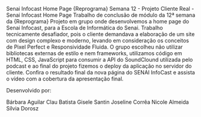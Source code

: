 Senai Infocast Home Page
{Reprograma} Semana 12 - Projeto Cliente Real - Senai Infocast Home Page
Trabalho de conclusão de módulo da 12ª semana da {Reprograma} Projeto em grupo onde desenvolvemos a home page do Senai Infocast, para a Escola de Informática do Senai. Trabalho tecnicamente desafiador, pois o cliente demandava a elaboração de um site com design complexo e moderno, levando em consideração os conceitos de Pixel Perfect e Responsividade Fluida. O grupo escolheu não utilizar bibliotecas externas de estilo e nem frameworks, utilizamos código em HTML, CSS, JavaScript para consumir a API do SoundClound utilizada pelo podcast e ao final do projeto fizemos o deploy da aplicação no servidor do cliente. Confira o resultado final da nova página do SENAI InfoCast e assista o vídeo com a cobertura da apresentação final.

Desenvolvido por:

Bárbara Aguilar
Clau Batista
Gisele Santin
Joseline Corrêa
Nicole Almeida
Sílvia Dorosz
